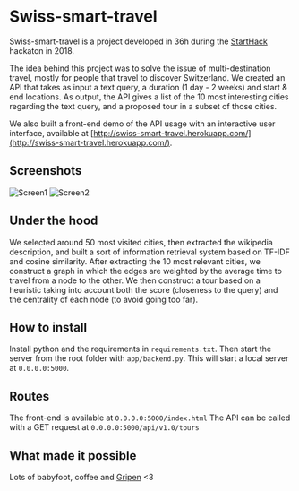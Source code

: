 # Swiss-smart-travel

Swiss-smart-travel is a project developed in 36h during the [StartHack](http://starthack.ch/) hackaton in 2018.

The idea behind this project was to solve the issue of multi-destination travel, mostly for people that travel to discover Switzerland.
We created an API that takes as input a text query, a duration (1 day - 2 weeks) and start & end locations. 
As output, the API gives a list of the 10 most interesting cities regarding the text query, and a proposed tour in a subset of those cities.

We also built a front-end demo of the API usage with an interactive user interface, available at [http://swiss-smart-travel.herokuapp.com/](http://swiss-smart-travel.herokuapp.com/).

## Screenshots
![Screen1](https://i.imgur.com/VbZag2V.jpg)
![Screen2](https://i.imgur.com/84y1ziJ.jpg)

## Under the hood
We selected around 50 most visited cities, then extracted the wikipedia description, and built a sort of information retrieval system based on TF-IDF and cosine similarity. After extracting the 10 most relevant cities, we construct a graph in which the edges are weighted by the average time to travel from a node to the other. We then construct a tour based on a heuristic taking into account both the score (closeness to the query) and the centrality of each node (to avoid going too far).

## How to install
Install python and the requirements in `requirements.txt`. Then start the server from the root folder with `app/backend.py`. This will start a local server at `0.0.0.0:5000`.

## Routes
The front-end is available at `0.0.0.0:5000/index.html`
The API can be called with a GET request at `0.0.0.0:5000/api/v1.0/tours`

## What made it possible
Lots of babyfoot, coffee and [Gripen](https://www.farmy.ch/en/gripen-shot) <3
